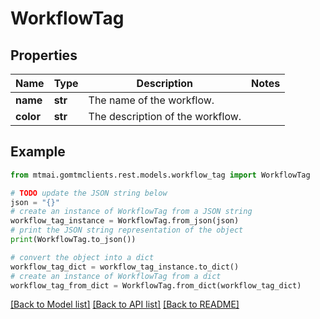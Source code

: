 # WorkflowTag


## Properties

Name | Type | Description | Notes
------------ | ------------- | ------------- | -------------
**name** | **str** | The name of the workflow. | 
**color** | **str** | The description of the workflow. | 

## Example

```python
from mtmai.gomtmclients.rest.models.workflow_tag import WorkflowTag

# TODO update the JSON string below
json = "{}"
# create an instance of WorkflowTag from a JSON string
workflow_tag_instance = WorkflowTag.from_json(json)
# print the JSON string representation of the object
print(WorkflowTag.to_json())

# convert the object into a dict
workflow_tag_dict = workflow_tag_instance.to_dict()
# create an instance of WorkflowTag from a dict
workflow_tag_from_dict = WorkflowTag.from_dict(workflow_tag_dict)
```
[[Back to Model list]](../README.md#documentation-for-models) [[Back to API list]](../README.md#documentation-for-api-endpoints) [[Back to README]](../README.md)


